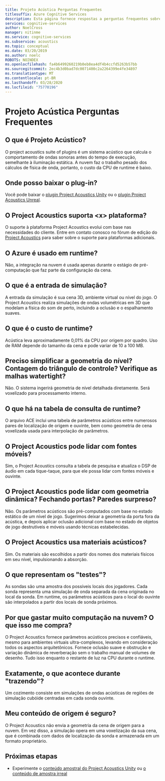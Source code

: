 ```yaml
---
title: Projeto Acústica Perguntas Frequentes
titlesuffix: Azure Cognitive Services
description: Esta página fornece respostas a perguntas frequentes sobre o Project Acoustics, incluindo instruções de download e processo de cozedura.
services: cognitive-services
author: NoelCross
manager: nitinme
ms.service: cognitive-services
ms.subservice: acoustics
ms.topic: conceptual
ms.date: 03/20/2019
ms.author: noelc
ROBOTS: NOINDEX
ms.openlocfilehash: fa4b6499260219b0eb8ea4df4b4ccfd5263b57bb
ms.sourcegitcommit: 2ec4b3d0bad7dc0071400c2a2264399e4fe34897
ms.translationtype: MT
ms.contentlocale: pt-BR
ms.lasthandoff: 03/28/2020
ms.locfileid: "75770196"
---
```

# <a name="project-acoustics-frequently-asked-questions"></a>Projeto Acústica Perguntas Frequentes

## <a name="what-is-project-acoustics"></a>O que é Projeto Acústico?

O project acoustics suite of plugins é um sistema acústico que calcula o comportamento de ondas sonoras antes do tempo de execução, semelhante à iluminação estática. A nuvem faz o trabalho pesado dos cálculos de física de onda, portanto, o custo da CPU de runtime é baixo.  

## <a name="where-can-i-download-the-plugin"></a>Onde posso baixar o plug-in?

Você pode baixar o [plugin Project Acoustics Unity](https://www.microsoft.com/download/details.aspx?id=57346) ou o [plugin Project Acoustics Unreal](https://www.microsoft.com/download/details.aspx?id=58090).

## <a name="does-project-acoustics-support-ltxgt-platform"></a>O Project Acoustics suporta &lt;x&gt; plataforma?

O suporte à plataforma Project Acoustics evolui com base nas necessidades do cliente. Entre em contato conosco no fórum de edição do [Project Acoustics](https://github.com/microsoft/ProjectAcoustics/issues) para saber sobre o suporte para plataformas adicionais.

## <a name="is-azure-used-at-runtime"></a>O Azure é usado em runtime?

Não, a integração na nuvem é usada apenas durante o estágio de pré-computação que faz parte da configuração da cena.
 
## <a name="what-is-simulation-input"></a>O que é a entrada de simulação? 

A entrada da simulação é sua cena 3D, ambiente virtual ou nível do jogo. O Project Acoustics realiza simulações de ondas volumétricas em 3D que modelam a física do som de perto, incluindo a oclusão e o espalhamento suaves.
 
## <a name="what-is-the-runtime-cost"></a>O que é o custo de runtime?

Acústica leva aproximadamente 0,01% da CPU por origem por quadro. Uso de RAM depende do tamanho da cena e pode variar de 10 a 100 MB.
 
## <a name="do-i-need-to-simplify-the-level-geometry-control-triangle-count-make-meshes-watertight"></a>Preciso simplificar a geometria do nível? Contagem do triângulo de controle? Verifique as malhas watertight?

Não. O sistema ingerirá geometria de nível detalhada diretamente. Será voxelizado para processamento interno.
 
## <a name="whats-in-the-runtime-lookup-table"></a>O que há na tabela de consulta de runtime?

O arquivo ACE inclui uma tabela de parâmetros acústicos entre numerosos pares de localização de origem e ouvinte, bem como geometria de cena voxelizada usada para interpolação de parâmetros.
 
## <a name="can-project-acoustics-handle-moving-sources"></a>O Project Acoustics pode lidar com fontes móveis?

Sim, o Project Acoustics consulta a tabela de pesquisa e atualiza o DSP de áudio em cada tique-taque, para que ele possa lidar com fontes móveis e ouvinte.
 
## <a name="can-project-acoustics-handle-dynamic-geometry-closing-doors-walls-blown-away"></a>O Project Acoustics pode lidar com geometria dinâmica? Fechando portas? Paredes surpreso?

Não. Os parâmetros acústicos são pré-computados com base no estado estático de um nível de jogo. Sugerimos deixar a geometria da porta fora da acústica, e depois aplicar oclusão adicional com base no estado de objetos de jogo destrutíveis e móveis usando técnicas estabelecidas.
 
## <a name="does-project-acoustics-use-acoustic-materials"></a>O Project Acoustics usa materiais acústicos?

Sim. Os materiais são escolhidos a partir dos nomes dos materiais físicos em seu nível, impulsionando a absorção.
 
## <a name="what-do-the-probes-represent"></a>O que representam os "testes"?

As sondas são uma amostra dos possíveis locais dos jogadores. Cada sonda representa uma simulação de onda separada da cena originada no local da sonda. Em runtime, os parâmetros acústicos para o local do ouvinte são interpolados a partir dos locais de sonda próximos.
 
## <a name="why-spend-so-much-compute-in-the-cloud-what-does-it-buy-me"></a>Por que gastar muito computação na nuvem? O que isso me compra?

O Project Acoustics fornece parâmetros acústicos precisos e confiáveis, mesmo para ambientes virtuais ultra-complexos, levando em consideração todos os aspectos arquitetônicos. Fornece oclusão suave e obstrução e variação dinâmica de reverberação sem o trabalho manual de volumes de desenho. Tudo isso enquanto o restante de luz na CPU durante o runtime.

## <a name="what-exactly-happens-during-baking"></a>Exatamente, o que acontece durante "trazendo"?

Um cozimento consiste em simulações de ondas acústicas de regiões de simulação cubóide centradas em cada sonda ouvinte.

## <a name="is-my-source-content-secure"></a>Meu conteúdo de origem é seguro?

O Project Acoustics não envia a geometria da cena de origem para a nuvem. Em vez disso, a simulação opera em uma voxelização da sua cena, que é combinada com dados de localização da sonda e armazenada em um formato proprietário.     

## <a name="next-steps"></a>Próximas etapas
* Experimente o [conteúdo amostral do Project Acoustics Unity](unity-quickstart.md) ou [o conteúdo de amostra irreal](unreal-quickstart.md)

